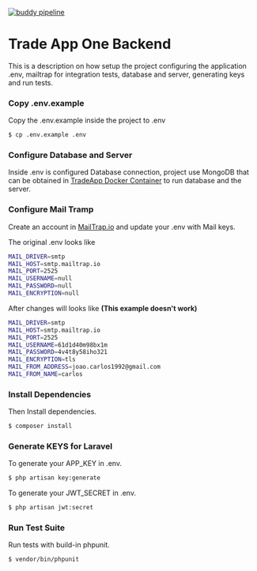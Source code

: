 [![buddy pipeline](https://app.buddy.works/tradeupgroup/trade-app-one-backend/pipelines/pipeline/131189/badge.svg?token=28b97f409bea6a9a5b6d6f6154ada176631f118eab1f696211d3b37aa1d5e8fd "buddy pipeline")](https://app.buddy.works/tradeupgroup/trade-app-one-backend/pipelines/pipeline/131189)

# Trade App One Backend 

This is a description on how setup the project configuring the application .env, 
mailtrap for integration tests, database and server, generating keys and run tests.

### Copy .env.example 

Copy the .env.example inside the project to .env

```bash
$ cp .env.example .env
```

### Configure Database and Server

Inside .env is configured Database connection, project use MongoDB that can be obtained in [TradeApp Docker Container](https://github.com/tradeupgroup/trade-app-one-docker) to run database and the server. 

### Configure Mail Tramp

Create an account in [MailTrap.io](https://mailtrap.io/) and update your .env with Mail keys.

The original .env looks like
```bash
MAIL_DRIVER=smtp
MAIL_HOST=smtp.mailtrap.io
MAIL_PORT=2525
MAIL_USERNAME=null
MAIL_PASSWORD=null
MAIL_ENCRYPTION=null
```

After changes will looks like **(This example doesn't work)** 

```bash
MAIL_DRIVER=smtp
MAIL_HOST=smtp.mailtrap.io
MAIL_PORT=2525
MAIL_USERNAME=61d1d40m98bx1m
MAIL_PASSWORD=4v4t8y58iho321
MAIL_ENCRYPTION=tls
MAIL_FROM_ADDRESS=joao.carlos1992@gmail.com
MAIL_FROM_NAME=carlos
```

### Install Dependencies

Then Install dependencies.
```bash
$ composer install
```

### Generate KEYS for Laravel

To generate your APP_KEY in .env.
```bash
$ php artisan key:generate
```

To generate your JWT_SECRET in .env.
```bash
$ php artisan jwt:secret
```

### Run Test Suite

Run tests with build-in phpunit.
```bash
$ vendor/bin/phpunit
```
